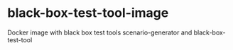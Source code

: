 # black-box-test-tool-image
Docker image with black box test tools scenario-generator and black-box-test-tool
